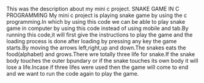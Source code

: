 This was the description about my mini c project.
                                             SNAKE GAME IN C PROGRAMMING
My mini c project is playing snake game by using the c programming.In which by using this code we can be able to play snake game in computer by  using this code instead of using mobile and tab.By running this code,it will first give the instructions to play the game and the loading process is done after loading by pressing any key the game starts.By moving the arrows left,right,up and down.The snakes eats the food(alphabet) and grows.There wre totally three life for snake.If the snake body touches the outer bpundary or if the snake touches its own body it will lose a life.Incase if three lifes were used then the game will come to end and we want to run the code again to play the game.
